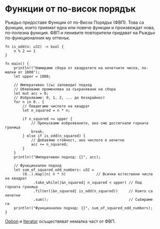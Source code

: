 # Функции от по-висок порядък 

Ръждьо предоставя Функции от по-Висок Порядък (ФВП). Това са функции, които
приемат една или повече функции и произвеждат нова, по-полезна функция. ФВП и
ленивите повторители придават на Ръждьо по-функционалния му оттенък.
```rust,editable
fn is_odd(n: u32) -> bool {
    n % 2 == 1
}

fn main() {
    println!("Намираме сбора от квадратите на нечетните числа, по-малки от 1000");
    let upper = 1000;

    // Императивен (със заповеди) подход
    // Обявяваме променлива за съхраняване на сбора
    let mut acc = 0;
    // Изброяваме: 0, 1, 2, ... до безкрайност
    for n in 0.. {
        // Повдигаме числото на квадрат
        let n_squared = n * n;

        if n_squared >= upper {
            // Прекъсваме изброяването, ако сме достигнали горната граница
            break;
        } else if is_odd(n_squared) {
            // Добавяме стойност, ако числото е нечетно
            acc += n_squared;
        }
    }
    println!("Императивен подход: {}", acc);

    // Функционален подход
    let sum_of_squared_odd_numbers: u32 =
        (0..).map(|n| n * n)              // Всички естествени числа на квадрат
             .take_while(|&n_squared| n_squared < upper) // Под горната граница
             .filter(|&n_squared| is_odd(n_squared))     // Които са нечетни
             .sum();                                     // Събираме ги
    println!("Функционален подход: {}", sum_of_squared_odd_numbers);
}
```

[Option][option] и [Iterator][iter] осъществяват немалка част от ФВП.

[option]: https://doc.rust-lang.org/core/option/enum.Option.html
[iter]: https://doc.rust-lang.org/core/iter/trait.Iterator.html
